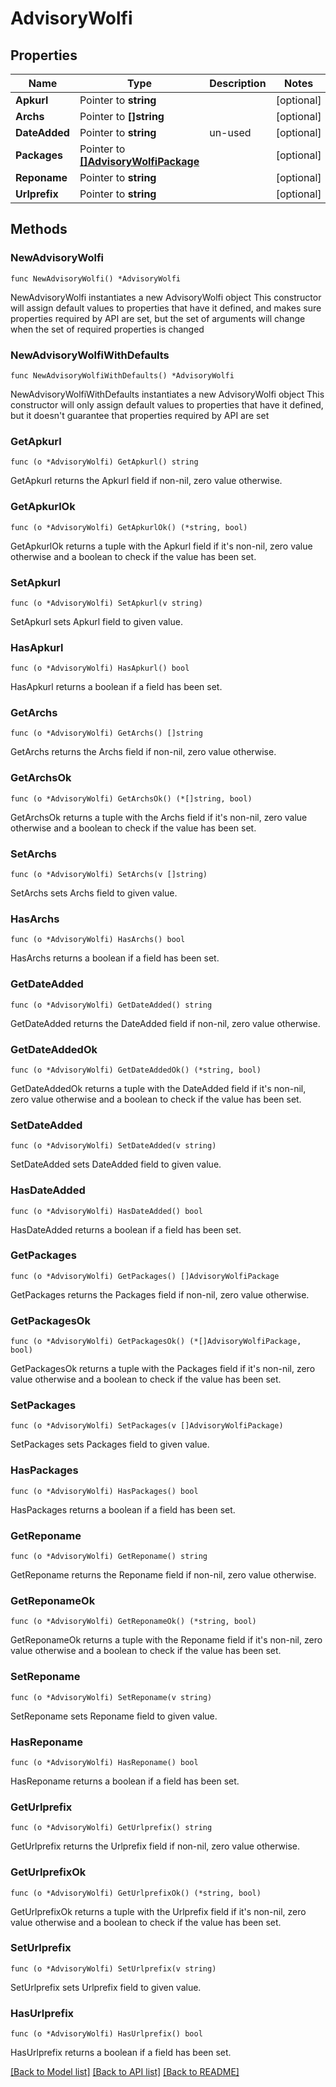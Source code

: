 # AdvisoryWolfi

## Properties

Name | Type | Description | Notes
------------ | ------------- | ------------- | -------------
**Apkurl** | Pointer to **string** |  | [optional] 
**Archs** | Pointer to **[]string** |  | [optional] 
**DateAdded** | Pointer to **string** | un-used | [optional] 
**Packages** | Pointer to [**[]AdvisoryWolfiPackage**](AdvisoryWolfiPackage.md) |  | [optional] 
**Reponame** | Pointer to **string** |  | [optional] 
**Urlprefix** | Pointer to **string** |  | [optional] 

## Methods

### NewAdvisoryWolfi

`func NewAdvisoryWolfi() *AdvisoryWolfi`

NewAdvisoryWolfi instantiates a new AdvisoryWolfi object
This constructor will assign default values to properties that have it defined,
and makes sure properties required by API are set, but the set of arguments
will change when the set of required properties is changed

### NewAdvisoryWolfiWithDefaults

`func NewAdvisoryWolfiWithDefaults() *AdvisoryWolfi`

NewAdvisoryWolfiWithDefaults instantiates a new AdvisoryWolfi object
This constructor will only assign default values to properties that have it defined,
but it doesn't guarantee that properties required by API are set

### GetApkurl

`func (o *AdvisoryWolfi) GetApkurl() string`

GetApkurl returns the Apkurl field if non-nil, zero value otherwise.

### GetApkurlOk

`func (o *AdvisoryWolfi) GetApkurlOk() (*string, bool)`

GetApkurlOk returns a tuple with the Apkurl field if it's non-nil, zero value otherwise
and a boolean to check if the value has been set.

### SetApkurl

`func (o *AdvisoryWolfi) SetApkurl(v string)`

SetApkurl sets Apkurl field to given value.

### HasApkurl

`func (o *AdvisoryWolfi) HasApkurl() bool`

HasApkurl returns a boolean if a field has been set.

### GetArchs

`func (o *AdvisoryWolfi) GetArchs() []string`

GetArchs returns the Archs field if non-nil, zero value otherwise.

### GetArchsOk

`func (o *AdvisoryWolfi) GetArchsOk() (*[]string, bool)`

GetArchsOk returns a tuple with the Archs field if it's non-nil, zero value otherwise
and a boolean to check if the value has been set.

### SetArchs

`func (o *AdvisoryWolfi) SetArchs(v []string)`

SetArchs sets Archs field to given value.

### HasArchs

`func (o *AdvisoryWolfi) HasArchs() bool`

HasArchs returns a boolean if a field has been set.

### GetDateAdded

`func (o *AdvisoryWolfi) GetDateAdded() string`

GetDateAdded returns the DateAdded field if non-nil, zero value otherwise.

### GetDateAddedOk

`func (o *AdvisoryWolfi) GetDateAddedOk() (*string, bool)`

GetDateAddedOk returns a tuple with the DateAdded field if it's non-nil, zero value otherwise
and a boolean to check if the value has been set.

### SetDateAdded

`func (o *AdvisoryWolfi) SetDateAdded(v string)`

SetDateAdded sets DateAdded field to given value.

### HasDateAdded

`func (o *AdvisoryWolfi) HasDateAdded() bool`

HasDateAdded returns a boolean if a field has been set.

### GetPackages

`func (o *AdvisoryWolfi) GetPackages() []AdvisoryWolfiPackage`

GetPackages returns the Packages field if non-nil, zero value otherwise.

### GetPackagesOk

`func (o *AdvisoryWolfi) GetPackagesOk() (*[]AdvisoryWolfiPackage, bool)`

GetPackagesOk returns a tuple with the Packages field if it's non-nil, zero value otherwise
and a boolean to check if the value has been set.

### SetPackages

`func (o *AdvisoryWolfi) SetPackages(v []AdvisoryWolfiPackage)`

SetPackages sets Packages field to given value.

### HasPackages

`func (o *AdvisoryWolfi) HasPackages() bool`

HasPackages returns a boolean if a field has been set.

### GetReponame

`func (o *AdvisoryWolfi) GetReponame() string`

GetReponame returns the Reponame field if non-nil, zero value otherwise.

### GetReponameOk

`func (o *AdvisoryWolfi) GetReponameOk() (*string, bool)`

GetReponameOk returns a tuple with the Reponame field if it's non-nil, zero value otherwise
and a boolean to check if the value has been set.

### SetReponame

`func (o *AdvisoryWolfi) SetReponame(v string)`

SetReponame sets Reponame field to given value.

### HasReponame

`func (o *AdvisoryWolfi) HasReponame() bool`

HasReponame returns a boolean if a field has been set.

### GetUrlprefix

`func (o *AdvisoryWolfi) GetUrlprefix() string`

GetUrlprefix returns the Urlprefix field if non-nil, zero value otherwise.

### GetUrlprefixOk

`func (o *AdvisoryWolfi) GetUrlprefixOk() (*string, bool)`

GetUrlprefixOk returns a tuple with the Urlprefix field if it's non-nil, zero value otherwise
and a boolean to check if the value has been set.

### SetUrlprefix

`func (o *AdvisoryWolfi) SetUrlprefix(v string)`

SetUrlprefix sets Urlprefix field to given value.

### HasUrlprefix

`func (o *AdvisoryWolfi) HasUrlprefix() bool`

HasUrlprefix returns a boolean if a field has been set.


[[Back to Model list]](../README.md#documentation-for-models) [[Back to API list]](../README.md#documentation-for-api-endpoints) [[Back to README]](../README.md)



